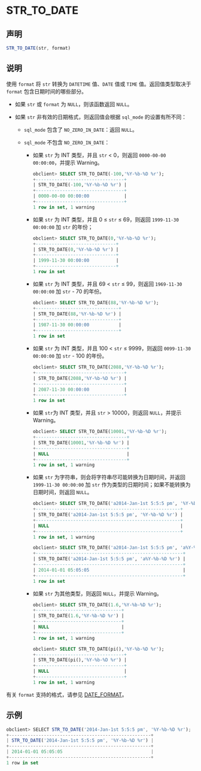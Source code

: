 # STR_TO_DATE

## 声明

```javascript
STR_TO_DATE(str, format)
```

## 说明

使用 `format` 将 `str` 转换为 `DATETIME` 值、`DATE` 值或 `TIME` 值。返回值类型取决于 `format` 包含日期时间的哪些部分。

* 如果 `str` 或 `format` 为 `NULL`，则该函数返回 `NULL`。

* 如果 `str` 非有效的日期格式，则返回值会根据 `sql_mode` 的设置有所不同：

  * `sql_mode` 包含了 `NO_ZERO_IN_DATE`：返回 `NULL`。

  * `sql_mode` 不包含 `NO_ZERO_IN_DATE`：

    * 如果 `str` 为 INT 类型，并且 `str` \< 0，则返回 `0000-00-00 00:00:00`，并提示 Warning。

      ```sql
      obclient> SELECT STR_TO_DATE(-100,'%Y-%b-%D %r');
      +---------------------------------+
      | STR_TO_DATE(-100,'%Y-%b-%D %r') |
      +---------------------------------+
      | 0000-00-00 00:00:00             |
      +---------------------------------+
      1 row in set, 1 warning 
      ```

    * 如果 `str` 为 INT 类型，并且 0 ≤ `str` ≤ 69，则返回 `1999-11-30 00:00:00` 加 `str` 的年份；

      ```sql
      obclient> SELECT STR_TO_DATE(0,'%Y-%b-%D %r');
      +------------------------------+
      | STR_TO_DATE(0,'%Y-%b-%D %r') |
      +------------------------------+
      | 1999-11-30 00:00:00          |
      +------------------------------+
      1 row in set 
      ```

    * 如果 `str` 为 INT 类型，并且 69 \< `str` ≤ 99，则返回 `1969-11-30 00:00:00` 加 `str` - 70 的年份。

      ```sql
      obclient> SELECT STR_TO_DATE(88,'%Y-%b-%D %r');
      +-------------------------------+
      | STR_TO_DATE(88,'%Y-%b-%D %r') |
      +-------------------------------+
      | 1987-11-30 00:00:00           |
      +-------------------------------+
      1 row in set 
      ```

    * 如果 `str` 为 INT 类型，并且 100 \< `str` ≤ 9999，则返回 `0099-11-30 00:00:00` 加 `str` - 100 的年份。

      ```sql
      obclient> SELECT STR_TO_DATE(2088,'%Y-%b-%D %r');
      +---------------------------------+
      | STR_TO_DATE(2088,'%Y-%b-%D %r') |
      +---------------------------------+
      | 2087-11-30 00:00:00             |
      +---------------------------------+
      1 row in set 
      ```

    * 如果 `str`为 INT 类型，并且 `str` \> 10000，则返回 `NULL`，并提示 Warning。

      ```sql
      obclient> SELECT STR_TO_DATE(10001,'%Y-%b-%D %r');
      +----------------------------------+
      | STR_TO_DATE(10001,'%Y-%b-%D %r') |
      +----------------------------------+
      | NULL                             |
      +----------------------------------+
      1 row in set, 1 warning 
      ```

    * 如果 `str` 为字符串，则会将字符串尽可能转换为日期时间，并返回 `1999-11-30 00:00:00` 加 `str` 作为类型的日期时间；如果不能转换为日期时间，则返回 `NULL`。

      ```sql
      obclient> SELECT STR_TO_DATE('a2014-Jan-1st 5:5:5 pm', '%Y-%b-%D %r');
      +------------------------------------------------------+
      | STR_TO_DATE('a2014-Jan-1st 5:5:5 pm', '%Y-%b-%D %r') |
      +------------------------------------------------------+
      | NULL                                                 |
      +------------------------------------------------------+
      1 row in set, 1 warning 
      
      obclient> SELECT STR_TO_DATE('a2014-Jan-1st 5:5:5 pm', 'a%Y-%b-%D %r');
      +-------------------------------------------------------+
      | STR_TO_DATE('a2014-Jan-1st 5:5:5 pm', 'a%Y-%b-%D %r') |
      +-------------------------------------------------------+
      | 2014-01-01 05:05:05                                   |
      +-------------------------------------------------------+
      1 row in set 
      ```

    * 如果 `str` 为其他类型，则返回 `NULL`，并提示 Warning。

      ```sql
      obclient> SELECT STR_TO_DATE(1.6,'%Y-%b-%D %r');
      +--------------------------------+
      | STR_TO_DATE(1.6,'%Y-%b-%D %r') |
      +--------------------------------+
      | NULL                           |
      +--------------------------------+
      1 row in set, 1 warning 
      
      obclient> SELECT STR_TO_DATE(pi(),'%Y-%b-%D %r');
      +---------------------------------+
      | STR_TO_DATE(pi(),'%Y-%b-%D %r') |
      +---------------------------------+
      | NULL                            |
      +---------------------------------+
      1 row in set, 1 warning 
      ```

有关 `format` 支持的格式，请参见 [DATE_FORMAT](../100.date-and-time-functions-of-mysql-mode/1000.date-format-of-mysql-mode.md)。

## 示例

```javascript
obclient> SELECT STR_TO_DATE('2014-Jan-1st 5:5:5 pm', '%Y-%b-%D %r');
+-----------------------------------------------------+
| STR_TO_DATE('2014-Jan-1st 5:5:5 pm', '%Y-%b-%D %r') |
+-----------------------------------------------------+
| 2014-01-01 05:05:05                                 |
+-----------------------------------------------------+
1 row in set 
```

